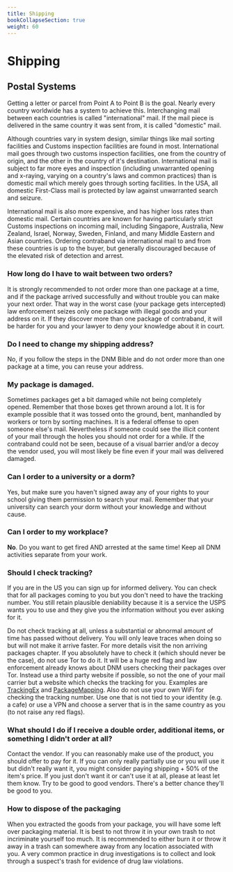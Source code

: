 ```yaml
---
title: Shipping
bookCollapseSection: true
weight: 60
---
```


# Shipping

## Postal Systems

Getting a letter or parcel from Point A to Point B is the goal. Nearly every country worldwide has a system to achieve this. Interchanging mail between each countries is called "international" mail. If the mail piece is delivered in the same country it was sent from, it is called "domestic" mail.

Although countries vary in system design, similar things like mail sorting facilities and Customs inspection facilities are found in most. International mail goes through two customs inspection facilities, one from the country of origin, and the other in the country of it's destination. International mail is subject to far more eyes and inspection (including unwarranted opening and x-raying, varying on a country's laws and common practices) than is domestic mail which merely goes through sorting facilities. In the USA, all domestic First-Class mail is protected by law against unwarranted search and seizure.

International mail is also more expensive, and has higher loss rates than domestic mail. Certain countries are known for having particularly strict Customs inspections on incoming mail, including Singapore, Australia, New Zealand, Israel, Norway, Sweden, Finland, and many Middle Eastern and Asian countries. Ordering contraband via international mail to and from these countries is up to the buyer, but generally discouraged because of the elevated risk of detection and arrest.

### **How long do I have to wait between two orders?**

It is strongly recommended to not order more than one package at a time, and if the package arrived successfully and without trouble you can make your next order. That way in the worst case (your package gets intercepted) law enforcement seizes only one package with illegal goods and your address on it. If they discover more than one package of contraband, it will be harder for you and your lawyer to deny your knowledge about it in court.

### **Do I need to change my shipping address?**

No, if you follow the steps in the DNM Bible and do not order more than one package at a time, you can reuse your address.

### **My package is damaged.**

Sometimes packages get a bit damaged while not being completely opened. Remember that those boxes get thrown around a lot. It is for example possible that it was tossed onto the ground, bent, manhandled by workers or torn by sorting machines.
It is a federal offense to open someone else's mail. Nevertheless if someone could see the illicit content of your mail through the holes you should not order for a while. If the contraband could not be seen, because of a visual barrier and/or a decoy the vendor used, you will most likely be fine even if your mail was delivered damaged.

### **Can I order to a university or a dorm?**

Yes, but make sure you haven't signed away any of your rights to your school giving them permission to search your mail. Remember that your university can search your dorm without your knowledge and without cause.

### **Can I order to my workplace?**

**No**. Do you want to get fired AND arrested at the same time! Keep all DNM activities separate from your work.

### **Should I check tracking?**

If you are in the US you can sign up for informed delivery. You can check that for all packages coming to you but you don't need to have the tracking number. You still retain plausible deniability because it is a service the USPS wants you to use and they give you the information without you ever asking for it.

Do not check tracking at all, unless a substantial or abnormal amount of time has passed without delivery. You will only leave traces when doing so but will not make it arrive faster. For more details visit the non arriving packages chapter. If you absolutely have to check it (which should never be the case), do not use Tor to do it. It will be a huge red flag and law enforcement already knows about DNM users checking their packages over Tor. Instead use a third party website if possible, so not the one of your mail carrier but a website which checks the tracking for you. Examples are [TrackingEx](https://www.trackingex.com/) and [PackageMapping](https://www.packagemapping.com/). Also do not use your own WiFi for checking the tracking number. Use one that is not tied to your identity (e.g. a cafe) or use a VPN and choose a server that is in the same country as you (to not raise any red flags).

### **What should I do if I receive a double order, additional items, or something I didn't order at all?**

Contact the vendor. If you can reasonably make use of the product, you should offer to pay for it. If you can only really partially use or you will use it but didn't really want it, you might consider paying shipping + 50% of the item's price. If you just don't want it or can't use it at all, please at least let them know. Try to be good to good vendors. There's a better chance they'll be good to you.

### **How to dispose of the packaging**

When you extracted the goods from your package, you will have some left over packaging material. It is best to not throw it in your own trash to not incriminate yourself too much. It is recommended to either burn it or throw it away in a trash can somewhere away from any location associated with you. A very common practice in drug investigations is to collect and look through a suspect's trash for evidence of drug law violations.
